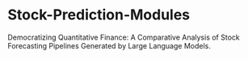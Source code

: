 # Stock-Prediction-Modules
Democratizing Quantitative Finance: A Comparative Analysis of Stock Forecasting Pipelines Generated by Large Language Models.
